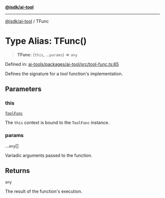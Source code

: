 [**@isdk/ai-tool**](../README.md)

***

[@isdk/ai-tool](../globals.md) / TFunc

# Type Alias: TFunc()

> **TFunc**: (`this`, ...`params`) => `any`

Defined in: [ai-tools/packages/ai-tool/src/tool-func.ts:65](https://github.com/isdk/ai-tool.js/blob/a24331161aecd2d7bbd8dc9f9cd3d984871261cb/src/tool-func.ts#L65)

Defines the signature for a tool function's implementation.

## Parameters

### this

[`ToolFunc`](../classes/ToolFunc.md)

The `this` context is bound to the `ToolFunc` instance.

### params

...`any`[]

Variadic arguments passed to the function.

## Returns

`any`

The result of the function's execution.
